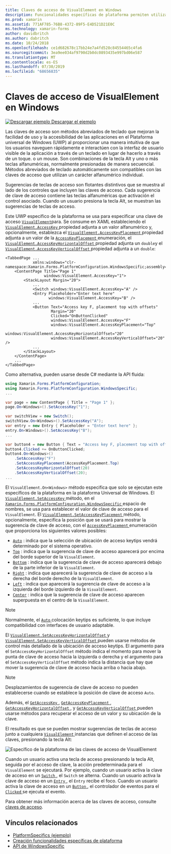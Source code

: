 ```yaml
---
title: Claves de acceso de VisualElement en Windows
description: Funcionalidades específicas de plataforma permiten utilizar la funcionalidad que solo está disponible en una plataforma concreta, sin necesidad de implementar los representadores personalizados o los efectos. En este artículo se explica cómo consumir la plataforma específica de Windows que especifica una clave de acceso para un VisualElement.
ms.prod: xamarin
ms.assetid: 771AF785-76B8-4372-89F5-E4D521D21E0C
ms.technology: xamarin-forms
author: davidbritch
ms.author: dabritch
ms.date: 10/24/2018
ms.openlocfilehash: ce1d682678c17bb24e7a4fd528c84554465c4fa6
ms.sourcegitcommit: 3ea9ee034af9790d2b0dc0893435e997bd06e587
ms.translationtype: MT
ms.contentlocale: es-ES
ms.lasthandoff: 07/30/2019
ms.locfileid: "68656835"
---
```

# <a name="visualelement-access-keys-on-windows"></a>Claves de acceso de VisualElement en Windows

[![Descargar ejemplo](~/media/shared/download.png) Descargar el ejemplo](https://docs.microsoft.com/samples/xamarin/xamarin-forms-samples/userinterface-platformspecifics)

Las claves de acceso son métodos abreviados de teclado que mejoran la facilidad de uso y la accesibilidad de las aplicaciones en el Plataforma universal de Windows (UWP) al proporcionar una manera intuitiva de que los usuarios naveguen rápidamente e interactúen con la interfaz de usuario visible de la aplicación a través de un teclado en lugar de hacerlo a través de un toque. o un mouse. Son combinaciones de la tecla Alt y uno o más teclas alfanuméricas, normalmente presionadas de manera secuencial. Métodos abreviados de teclado automáticamente son compatibles con las claves de acceso que utilizan un carácter alfanumérico individual.

Sugerencias de teclas de acceso son flotantes distintivos que se muestra al lado de los controles que incluyen las claves de acceso. Cada sugerencia de clave de acceso contiene las teclas alfanuméricas que activación el control asociado. Cuando un usuario presiona la tecla Alt, se muestran las sugerencias de teclas de acceso.

Este UWP específico de la plataforma se usa para especificar una clave de acceso [`VisualElement`](xref:Xamarin.Forms.VisualElement)para. Se consume en XAML estableciendo el [ `VisualElement.AccessKey` ](xref:Xamarin.Forms.PlatformConfiguration.WindowsSpecific.VisualElement.AccessKeyProperty) propiedad adjunta a un valor alfanumérico y, opcionalmente, establezca el [ `VisualElement.AccessKeyPlacement` ](xref:Xamarin.Forms.PlatformConfiguration.WindowsSpecific.VisualElement.AccessKeyPlacementProperty) propiedad adjunta a un valor de la [ `AccessKeyPlacement` ](xref:Xamarin.Forms.AccessKeyPlacement) enumeración, el [ `VisualElement.AccessKeyHorizontalOffset` ](xref:Xamarin.Forms.PlatformConfiguration.WindowsSpecific.VisualElement.AccessKeyHorizontalOffsetProperty) propiedad adjunta un `double`y el [ `VisualElement.AccessKeyVerticalOffset` ](xref:Xamarin.Forms.PlatformConfiguration.WindowsSpecific.VisualElement.AccessKeyVerticalOffsetProperty) propiedad adjunta a un `double`:

```xaml
<TabbedPage ...
            xmlns:windows="clr-namespace:Xamarin.Forms.PlatformConfiguration.WindowsSpecific;assembly=Xamarin.Forms.Core">
    <ContentPage Title="Page 1"
                 windows:VisualElement.AccessKey="1">
        <StackLayout Margin="20">
            ...
            <Switch windows:VisualElement.AccessKey="A" />
            <Entry Placeholder="Enter text here"
                   windows:VisualElement.AccessKey="B" />
            ...
            <Button Text="Access key F, placement top with offsets"
                    Margin="20"
                    Clicked="OnButtonClicked"
                    windows:VisualElement.AccessKey="F"
                    windows:VisualElement.AccessKeyPlacement="Top"
                    windows:VisualElement.AccessKeyHorizontalOffset="20"
                    windows:VisualElement.AccessKeyVerticalOffset="20" />
            ...
        </StackLayout>
    </ContentPage>
    ...
</TabbedPage>
```

Como alternativa, pueden usarse desde C# mediante la API fluida:

```csharp
using Xamarin.Forms.PlatformConfiguration;
using Xamarin.Forms.PlatformConfiguration.WindowsSpecific;
...

var page = new ContentPage { Title = "Page 1" };
page.On<Windows>().SetAccessKey("1");

var switchView = new Switch();
switchView.On<Windows>().SetAccessKey("A");
var entry = new Entry { Placeholder = "Enter text here" };
entry.On<Windows>().SetAccessKey("B");
...

var button4 = new Button { Text = "Access key F, placement top with offsets", Margin = new Thickness(20) };
button4.Clicked += OnButtonClicked;
button4.On<Windows>()
    .SetAccessKey("F")
    .SetAccessKeyPlacement(AccessKeyPlacement.Top)
    .SetAccessKeyHorizontalOffset(20)
    .SetAccessKeyVerticalOffset(20);
...
```

El `VisualElement.On<Windows>` método especifica que solo se ejecutan este específicos de la plataforma en la plataforma Universal de Windows. El [ `VisualElement.SetAccessKey` ](xref:Xamarin.Forms.PlatformConfiguration.WindowsSpecific.VisualElement.SetAccessKey(Xamarin.Forms.IPlatformElementConfiguration{Xamarin.Forms.PlatformConfiguration.Windows,Xamarin.Forms.VisualElement},System.String)) método, en el [ `Xamarin.Forms.PlatformConfiguration.WindowsSpecific` ](xref:Xamarin.Forms.PlatformConfiguration.WindowsSpecific) espacio de nombres, se usa para establecer el valor de clave de acceso para el `VisualElement`. El [ `VisualElement.SetAccessKeyPlacement` ](xref:Xamarin.Forms.PlatformConfiguration.WindowsSpecific.VisualElement.SetAccessKeyPlacement(Xamarin.Forms.IPlatformElementConfiguration{Xamarin.Forms.PlatformConfiguration.Windows,Xamarin.Forms.VisualElement},Xamarin.Forms.AccessKeyPlacement)) método, opcionalmente, especifica la posición que se usará para mostrar la sugerencia de clave de acceso, con el [ `AccessKeyPlacement` ](xref:Xamarin.Forms.AccessKeyPlacement) enumeración que proporciona los siguientes valores posibles:

- [`Auto`](xref:Xamarin.Forms.AccessKeyPlacement.Auto) : indica que la selección de ubicación de acceso keytips vendrá determinado por el sistema operativo.
- [`Top`](xref:Xamarin.Forms.AccessKeyPlacement.Top) : indica que la sugerencia de clave de acceso aparecerá por encima del borde superior de la `VisualElement`.
- [`Bottom`](xref:Xamarin.Forms.AccessKeyPlacement.Bottom) : indica que la sugerencia de clave de acceso aparecerá debajo de la parte inferior de la `VisualElement`.
- [`Right`](xref:Xamarin.Forms.AccessKeyPlacement.Right) : indica que aparecerá la sugerencia de clave de acceso a la derecha del borde derecho de la `VisualElement`.
- [`Left`](xref:Xamarin.Forms.AccessKeyPlacement.Left) : indica que aparecerá la sugerencia de clave de acceso a la izquierda del borde izquierdo de la `VisualElement`.
- [`Center`](xref:Xamarin.Forms.AccessKeyPlacement.Center) : indica que la sugerencia de clave de acceso aparecen superpuesta en el centro de la `VisualElement`.

> [!NOTE]
> Normalmente, el [ `Auto` ](xref:Xamarin.Forms.AccessKeyPlacement.Auto) colocación keytips es suficiente, lo que incluye compatibilidad con interfaces de usuario adaptable.

El [ `VisualElement.SetAccessKeyHorizontalOffset` ](xref:Xamarin.Forms.PlatformConfiguration.WindowsSpecific.VisualElement.SetAccessKeyHorizontalOffset(Xamarin.Forms.IPlatformElementConfiguration{Xamarin.Forms.PlatformConfiguration.Windows,Xamarin.Forms.VisualElement},System.Double)) y [ `VisualElement.SetAccessKeyVerticalOffset` ](xref:Xamarin.Forms.PlatformConfiguration.WindowsSpecific.VisualElement.SetAccessKeyVerticalOffset(Xamarin.Forms.IPlatformElementConfiguration{Xamarin.Forms.PlatformConfiguration.Windows,Xamarin.Forms.VisualElement},System.Double)) pueden usarse métodos de control más detallado de la ubicación de acceso keytips. El argumento para el `SetAccessKeyHorizontalOffset` método indica el momento para mover la punta de clave de acceso hacia la izquierda o derecha y el argumento para el `SetAccessKeyVerticalOffset` método indica la distancia que hay que mover la sugerencia de clave de acceso hacia arriba o hacia abajo.

>[!NOTE]
> Desplazamientos de sugerencia de clave de acceso no pueden establecerse cuando se establece la posición de clave de acceso `Auto`.

Además, el [ `GetAccessKey` ](xref:Xamarin.Forms.PlatformConfiguration.WindowsSpecific.VisualElement.GetAccessKey(Xamarin.Forms.IPlatformElementConfiguration{Xamarin.Forms.PlatformConfiguration.Windows,Xamarin.Forms.VisualElement})), [ `GetAccessKeyPlacement` ](xref:Xamarin.Forms.PlatformConfiguration.WindowsSpecific.VisualElement.GetAccessKeyPlacement(Xamarin.Forms.IPlatformElementConfiguration{Xamarin.Forms.PlatformConfiguration.Windows,Xamarin.Forms.VisualElement})), [ `GetAccessKeyHorizontalOffset` ](xref:Xamarin.Forms.PlatformConfiguration.WindowsSpecific.VisualElement.GetAccessKeyHorizontalOffset(Xamarin.Forms.IPlatformElementConfiguration{Xamarin.Forms.PlatformConfiguration.Windows,Xamarin.Forms.VisualElement})), y [ `GetAccessKeyVerticalOffset` ](xref:Xamarin.Forms.PlatformConfiguration.WindowsSpecific.VisualElement.GetAccessKeyVerticalOffset(Xamarin.Forms.IPlatformElementConfiguration{Xamarin.Forms.PlatformConfiguration.Windows,Xamarin.Forms.VisualElement})) pueden usarse métodos para recuperar el acceso de un valor y su ubicación de la clave.

El resultado es que se pueden mostrar sugerencias de teclas de acceso junto a cualquiera [ `VisualElement` ](xref:Xamarin.Forms.VisualElement) instancias que definen el acceso de las claves, presionando la tecla Alt:

![Específico de la plataforma de las claves de acceso de VisualElement](visualelement-access-keys-images/visualelement-accesskeys.png "VisualElement acceso claves específicas de la plataforma")

Cuando un usuario activa una tecla de acceso presionando la tecla Alt, seguida por el acceso de clave, la acción predeterminada para el `VisualElement` se ejecutará. Por ejemplo, cuando un usuario activa la clave de acceso en un [ `Switch` ](xref:Xamarin.Forms.Switch), el `Switch` se alterna. Cuando un usuario activa la clave de acceso en un [ `Entry` ](xref:Xamarin.Forms.Entry), el `Entry` recibe el foco. Cuando un usuario activa la clave de acceso en un [ `Button` ](xref:Xamarin.Forms.Button), el controlador de eventos para el [ `Clicked` ](xref:Xamarin.Forms.Button.Clicked) se ejecuta el evento.

Para obtener más información acerca de las claves de acceso, consulte [claves de acceso](/windows/uwp/design/input/access-keys#key-tip-positioning).

## <a name="related-links"></a>Vínculos relacionados

- [PlatformSpecifics (ejemplo)](https://docs.microsoft.com/samples/xamarin/xamarin-forms-samples/userinterface-platformspecifics)
- [Creación funcionalidades específicas de plataforma](~/xamarin-forms/platform/platform-specifics/index.md#creating-platform-specifics)
- [API de WindowsSpecific](xref:Xamarin.Forms.PlatformConfiguration.WindowsSpecific)

